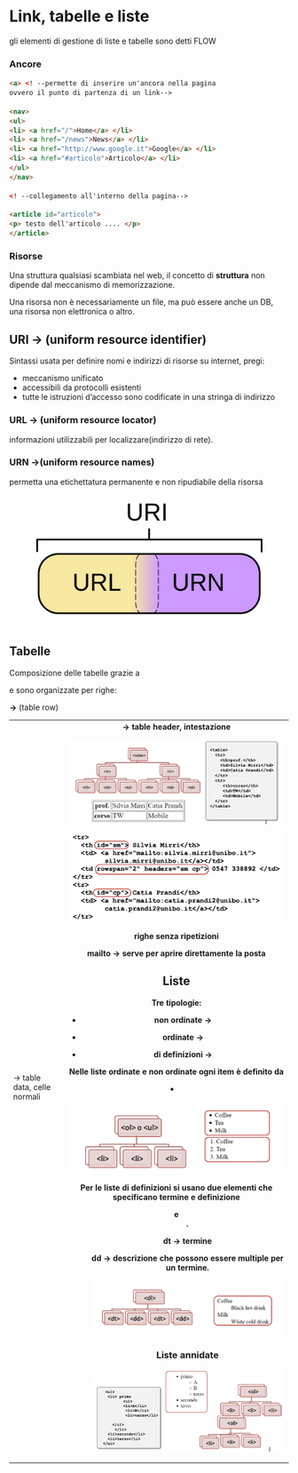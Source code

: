 # Link, tabelle e liste

gli elementi di gestione di liste e tabelle sono detti FLOW

### Ancore

```html
<a> <! --permette di inserire un'ancora nella pagina
ovvero il punto di partenza di un link-->

<nav>
<ul>
<li> <a href="/">Home</a> </li>
<li> <a href="/news">News</a> </li>
<li> <a href="http://www.google.it">Google</a> </li>
<li> <a href="#articolo">Articolo</a> </li>
</ul>
</nav>

<! --collegamento all'interno della pagina-->

<article id="articolo">
<p> testo dell'articolo .... </p>
</article>

```

### Risorse

Una struttura qualsiasi scambiata nel web, il concetto di **struttura** non dipende dal meccanismo di memorizzazione.

Una risorsa non è necessariamente un file, ma può essere anche un DB, una risorsa non elettronica o altro. 

## URI → (uniform resource identifier)

Sintassi usata per definire nomi e indirizzi di risorse su internet, pregi:

- meccanismo unificato
- accessibili da protocolli esistenti
- tutte le istruzioni d’accesso sono codificate in una stringa di indirizzo

### URL → (uniform resource locator)

informazioni utilizzabili per localizzare(indirizzo di rete).

### URN →(uniform resource names)

permetta una etichettatura permanente e non ripudiabile
della risorsa

![Screenshot 2024-09-27 at 10.27.59.png](Link,%20tabelle%20e%20liste%2010e3dd229363802daf24dd4eb4f3c729/Screenshot_2024-09-27_at_10.27.59.png)

## Tabelle

Composizione delle tabelle grazie a **<table>** e sono organizzate per righe:

**<tr>  →** (table row)

**<td> →** table data, celle normali

**<th> →** table header, intestazione

![Screenshot 2024-09-27 at 11.24.11.png](Link,%20tabelle%20e%20liste%2010e3dd229363802daf24dd4eb4f3c729/Screenshot_2024-09-27_at_11.24.11.png)

![Screenshot 2024-09-27 at 11.50.43.png](Link,%20tabelle%20e%20liste%2010e3dd229363802daf24dd4eb4f3c729/Screenshot_2024-09-27_at_11.50.43.png)

righe senza ripetizioni

mailto → serve per aprire direttamente la posta 

## Liste

Tre tipologie: 

- non ordinate → **<ul></ul>**
- ordinate → **<ol></ol>**
- di definizioni → **<dl></dl>**

Nelle liste ordinate e non ordinate ogni item è definito da **<li></li>**

![Screenshot 2024-09-27 at 11.10.03.png](Link,%20tabelle%20e%20liste%2010e3dd229363802daf24dd4eb4f3c729/Screenshot_2024-09-27_at_11.10.03.png)

Per le liste di definizioni si usano due elementi che specificano termine e definizione **<dt>** e **<dd>**.

dt → termine

dd → descrizione che possono essere multiple per un termine.

![Screenshot 2024-09-27 at 11.09.55.png](Link,%20tabelle%20e%20liste%2010e3dd229363802daf24dd4eb4f3c729/Screenshot_2024-09-27_at_11.09.55.png)

### Liste annidate

![Screenshot 2024-09-27 at 11.13.44.png](Link,%20tabelle%20e%20liste%2010e3dd229363802daf24dd4eb4f3c729/Screenshot_2024-09-27_at_11.13.44.png)